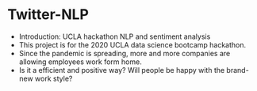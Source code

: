 # Twitter-NLP
- Introduction: UCLA hackathon NLP and sentiment analysis
- This project is for the 2020 UCLA data science bootcamp hackathon. 
- Since the pandemic is spreading, more and more companies are allowing employees work form home.
- Is it a efficient and positive way? Will people be happy with the brand-new work style?
